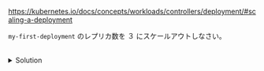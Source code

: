 https://kubernetes.io/docs/concepts/workloads/controllers/deployment/#scaling-a-deployment

`my-first-deployment` のレプリカ数を ３ にスケールアウトしなさい。


<br>
<details><summary>Solution</summary>
<br>
  
```plain
k scale deployment/my-first-deployment --replicas=3
k get deployment my-first-deployment
```{{exec}}
</details>
